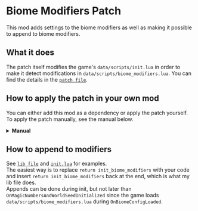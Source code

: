 # Biome Modifiers Patch
This mod adds settings to the biome modifiers as well as making it possible to append to biome modifiers.

## What it does
The patch itself modifies the game's `data/scripts/init.lua` in order to make it detect modifications in `data/scripts/biome_modifiers.lua`. You can find the details in the [`patch file`](https://github.com/lamia-zamia/biome_modifiers_patch/blob/main/files/init_biome_modifiers_patcher.lua).

## How to apply the patch in your own mod
You can either add this mod as a dependency or apply the patch yourself.  
To apply the patch manually, see the manual below.  
<details>

<summary><b>Manual</b></summary>

You will need to put the patch above in your mods folder and add following code in your `settings.lua`
<details>
<summary>settings.lua</summary>

```lua
local function PatchGamesInitlua() --patching vanilla's init.lua, we are doing it here since this file loads before any mods
	local file = "data/scripts/init.lua"
	local patch = "mods/biome_modifiers_patch/files/init_biome_modifiers_patcher.lua"
	local file_appends = ModLuaFileGetAppends(file)
	local strip_pattern = "[^/]*.lua$"

	for _, append in ipairs(file_appends) do
		if append:match(strip_pattern) == "init_biome_modifiers_patcher.lua" then
			return
		end
	end

	ModLuaFileAppend(file, patch)
end
```
</details>  

Don't forget to change `patch` path.
<br>

And add `if init_scope == 0 or init_scope == 1 then PatchGamesInitlua() end` line in `ModSettingsUpdate` function:

<details>
<summary>settings.lua</summary>

```lua
function ModSettingsUpdate(init_scope)
	local old_version = mod_settings_get_version(mod_id)
	mod_settings_update(mod_id, mod_settings, init_scope)
	if init_scope == 0 or init_scope == 1 then PatchGamesInitlua() end --this line
end
```
</details>

</details>

## How to append to modifiers
See [`lib file`](https://github.com/lamia-zamia/biome_modifiers_patch/blob/main/files/lib.lua) and [`init.lua`](https://github.com/lamia-zamia/biome_modifiers_patch/blob/main/init.lua) for examples.  
The easiest way is to replace `return init_biome_modifiers` with your code and insert `return init_biome_modifiers` back at the end, which is what my lib file does.  
Appends can be done during init, but not later than `OnMagicNumbersAndWorldSeedInitialized` since the game loads `data/scripts/biome_modifiers.lua` during `OnBiomeConfigLoaded`.